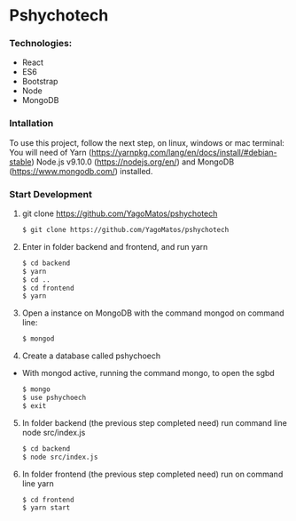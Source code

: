 # Pshychotech

### Technologies:
- React
- ES6
- Bootstrap
- Node
- MongoDB


### Intallation
To use this project, follow the next step, on linux, windows or mac terminal:
You will need of Yarn (https://yarnpkg.com/lang/en/docs/install/#debian-stable) Node.js v9.10.0 (https://nodejs.org/en/) and MongoDB (https://www.mongodb.com/) installed.

### Start Development

1) git clone https://github.com/YagoMatos/pshychotech

    ```sh
    $ git clone https://github.com/YagoMatos/pshychotech
    ```

2) Enter in folder backend and frontend, and run yarn

    ```sh
    $ cd backend 
    $ yarn
    $ cd ..
    $ cd frontend
    $ yarn
    ```

3) Open a instance on MongoDB with the command mongod on command line:
    
    ```sh
    $ mongod
    ```
4) Create a database called pshychoech
 - With mongod active, running the command mongo, to open the sgbd
 
    ```sh
    $ mongo
    $ use pshychoech
    $ exit
    ```
5) In folder backend (the previous step completed need) run command line node src/index.js 

    ```sh
    $ cd backend
    $ node src/index.js
    ```

6) In folder frontend (the previous step completed need) run on command line yarn 

    ```sh
    $ cd frontend
    $ yarn start
    ```
 
